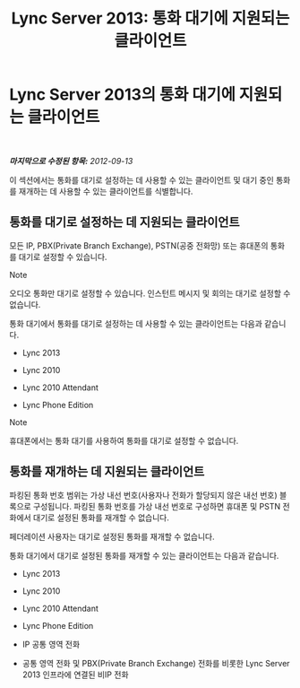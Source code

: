 ﻿---
title: 'Lync Server 2013: 통화 대기에 지원되는 클라이언트'
TOCTitle: 통화 대기에 지원되는 클라이언트
ms:assetid: c236d2ba-9d83-418c-9cbc-92541f115fb0
ms:mtpsurl: https://technet.microsoft.com/ko-kr/library/Gg412958(v=OCS.15)
ms:contentKeyID: 49304934
ms.date: 08/24/2015
mtps_version: v=OCS.15
ms.translationtype: HT
---

# Lync Server 2013의 통화 대기에 지원되는 클라이언트

 

_**마지막으로 수정된 항목:** 2012-09-13_

이 섹션에서는 통화를 대기로 설정하는 데 사용할 수 있는 클라이언트 및 대기 중인 통화를 재개하는 데 사용할 수 있는 클라이언트를 식별합니다.

## 통화를 대기로 설정하는 데 지원되는 클라이언트

모든 IP, PBX(Private Branch Exchange), PSTN(공중 전화망) 또는 휴대폰의 통화를 대기로 설정할 수 있습니다.


> [!NOTE]
> 오디오 통화만 대기로 설정할 수 있습니다. 인스턴트 메시지 및 회의는 대기로 설정할 수 없습니다.



통화 대기에서 통화를 대기로 설정하는 데 사용할 수 있는 클라이언트는 다음과 같습니다.

  - Lync 2013

  - Lync 2010

  - Lync 2010 Attendant

  - Lync Phone Edition


> [!NOTE]
> 휴대폰에서는 통화 대기를 사용하여 통화를 대기로 설정할 수 없습니다.



## 통화를 재개하는 데 지원되는 클라이언트

파킹된 통화 번호 범위는 가상 내선 번호(사용자나 전화가 할당되지 않은 내선 번호) 블록으로 구성됩니다. 파킹된 통화 번호를 가상 내선 번호로 구성하면 휴대폰 및 PSTN 전화에서 대기로 설정된 통화를 재개할 수 없습니다.

페더레이션 사용자는 대기로 설정된 통화를 재개할 수 없습니다.

통화 대기에서 대기로 설정된 통화를 재개할 수 있는 클라이언트는 다음과 같습니다.

  - Lync 2013

  - Lync 2010

  - Lync 2010 Attendant

  - Lync Phone Edition

  - IP 공통 영역 전화

  - 공통 영역 전화 및 PBX(Private Branch Exchange) 전화를 비롯한 Lync Server 2013 인프라에 연결된 비IP 전화

